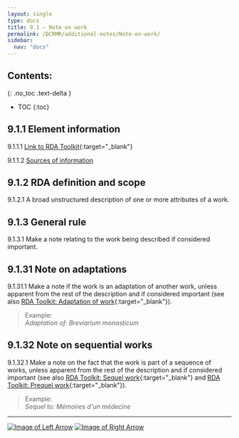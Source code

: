 ```yaml
---
layout: single
type: docs
title: 9.1 — Note on work
permalink: /DCRMR/additional-notes/Note-on-work/
sidebar:
  nav: "docs"
---
```


## Contents:
{: .no_toc .text-delta }

- TOC
{:toc}

## 9.1.1 Element information

<a name="9.1.1.1">9.1.1.1</a> [Link to RDA Toolkit](https://access.rdatoolkit.org/Content/Index?externalId=en-US_ala-521fa629-f515-3247-9db0-f03e8736bf15){:target="_blank"}

<a name="9.1.1.2">9.1.1.2</a> [Sources of information](/DCRMR/additional-notes/#9011-sources-of-information)

## 9.1.2 RDA definition and scope

<a name="9.1.2.1">9.1.2.1</a> A broad unstructured description of one or more attributes of a work.

## 9.1.3 General rule

<a name="9.1.3.1">9.1.3.1</a> Make a note relating to the work being described if considered important.

## 9.1.31 Note on adaptations

<a name="9.1.31.1">9.1.31.1</a> Make a note if the work is an adaptation of another work, unless apparent from the rest of the description and if considered important (see also [RDA Toolkit: Adaptation of work](https://access.rdatoolkit.org/Content/Index?externalId=en-US_ala-57699478-384d-3243-b250-b6f08b8379e7){:target="_blank"}).

>Example:  
><CITE>Adaptation of: Breviarium monasticum</CITE>

## 9.1.32 Note on sequential works

<a name="9.1.32.1">9.1.32.1</a> Make a note on the fact that the work is part of a sequence of works, unless apparent from the rest of the description and if considered important (see also [RDA Toolkit: Sequel work](https://access.rdatoolkit.org/Content/Index?externalId=en-US_ala-5c2e8808-1684-39d1-b097-27d59c633b80){:target="_blank"} and [RDA Toolkit: Prequel work](https://access.rdatoolkit.org/Content/Index?externalId=en-US_ala-f3c06f83-b065-3eab-a4db-c1db281fcbe0){:target="_blank"}).

>Example:  
><CITE>Sequel to: Mémoires d'un médecine</CITE>

---

[![Image of Left Arrow](https://rbms-bsc.github.io/DCRMR/assets/pictures/navigation/Arrow_Left.png "9.05 — Note on RDA entity")](/DCRMR/additional-notes/Note-on-RDA-entity/) [![Image of Right Arrow](https://rbms-bsc.github.io/DCRMR/assets/pictures/navigation/Arrow_Right.png "9.12 — Dissertation or thesis information")](/DCRMR/additional-notes/Dissertation-or-thesis-information/)
